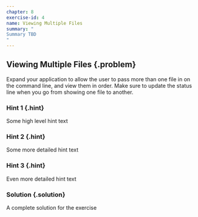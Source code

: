 ```yaml
---
chapter: 8
exercise-id: 4
name: Viewing Multiple Files
summary: "
Summary TBD
"
---
```


## Viewing Multiple Files {.problem}

Expand your application to allow the user to pass more than one file in on the
command line, and view them in order. Make sure to update the status line when
you go from showing one file to another.

### Hint 1 {.hint}

Some high level hint text

### Hint 2 {.hint}

Some more detailed hint text

### Hint 3 {.hint}

Even more detailed hint text

### Solution {.solution}

A complete solution for the exercise
